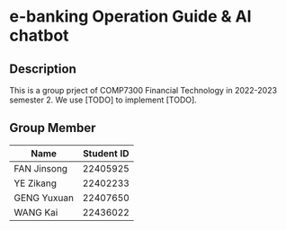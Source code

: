 # e-banking Operation Guide & AI chatbot
## Description
This is a group prject of COMP7300 Financial Technology in 2022-2023 semester 2. We use [TODO] to implement [TODO]. 
## Group Member
|Name|Student ID|
|--|--|
|FAN Jinsong|22405925|
|YE Zikang|22402233|
|GENG Yuxuan|22407650|
|WANG Kai|22436022|
